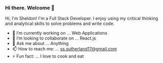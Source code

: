 ### Hi there. Welcome 👋
Hi, I'm Sheldon! I'm a Full Stack Developer. I enjoy using my critical thinking and analytical skills to solve problems and write code.


- 🔭 I’m currently working on ... Web Applications
- 👯 I’m looking to collaborate on ... React.js
- 💬 Ask me about ... Anything 
- 📫 How to reach me: ... ss.sutherland17@gmail.com
- ⚡ Fun fact: ... I love to cook and eat

